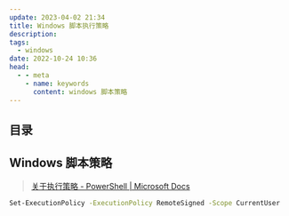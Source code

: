 ```yaml
---
update: 2023-04-02 21:34
title: Windows 脚本执行策略
description: 
tags:
  - windows
date: 2022-10-24 10:36
head:
  - - meta
    - name: keywords
      content: windows 脚本策略
---
```


## 目录

## Windows 脚本策略

> [关于执行策略 - PowerShell | Microsoft Docs](https://docs.microsoft.com/zh-cn/powershell/module/microsoft.powershell.core/about/about_execution_policies)
  
```bash
Set-ExecutionPolicy -ExecutionPolicy RemoteSigned -Scope CurrentUser
```

